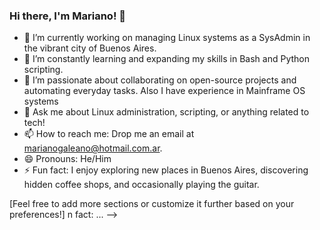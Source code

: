 ### Hi there, I'm Mariano! 👋

<!--
**marianpg12/marianpg12** is a ✨ _special_ ✨ repository because its `README.md` (this file) appears on your GitHub profile.
-->

- 🔭 I’m currently working on managing Linux systems as a SysAdmin in the vibrant city of Buenos Aires.
- 🌱 I’m constantly learning and expanding my skills in Bash and Python scripting.
- 👯 I’m passionate about collaborating on open-source projects and automating everyday tasks. Also I have experience in Mainframe OS systems
- 💬 Ask me about Linux administration, scripting, or anything related to tech!
- 📫 How to reach me: Drop me an email at marianogaleano@hotmail.com.ar.
- 😄 Pronouns: He/Him
- ⚡ Fun fact: I enjoy exploring new places in Buenos Aires, discovering hidden coffee shops, and occasionally playing the guitar.

[Feel free to add more sections or customize it further based on your preferences!]
n fact: ...
-->
